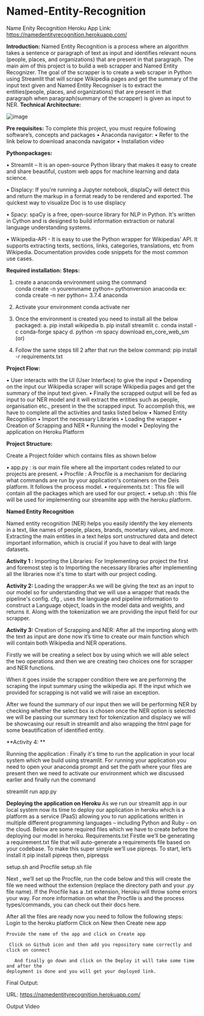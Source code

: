 # Named-Entity-Recognition

Name Enity Recognition Heroku App Link: https://namedentityrecognition.herokuapp.com/



**Introduction:**
Named Entity Recognition is a process where an algorithm takes a sentence or paragraph of text as input and identifies relevant nouns (people, places, and organizations) that are present in that paragraph.
 The main aim of this project is to build a web scrapper and Named Entity Recognizer. The goal of the scrapper is to create a web scraper in Python using Streamlit that will scrape Wikipedia pages and get the summary of the input text given and Named Entity Recogniser is to extract the entities(people, places, and organizations) that are present in that paragraph when paragraph(summary of the scrapper) is given as input to NER.
**Technical Architecture:**

![image](https://user-images.githubusercontent.com/62538952/110230525-92ef0980-7f37-11eb-8d68-c91466008002.png)


**Pre requisites:**
To complete this project, you must require following software’s,  concepts and packages
•	Anaconda navigator:
•	Refer to the link below to download anaconda navigator
•	Installation video

**Pythonpackages:**

•	Streamlit – It is an open-source Python library that makes it easy to create and share beautiful, custom web apps for machine learning and data science.


•	Displacy: If you're running a Jupyter notebook, displaCy will detect this and return the markup in a format ready to be rendered and exported. The quickest way to visualize Doc is to use displacy


•	Spacy: spaCy is a free, open-source library for NLP in Python. It's written in Cython and is designed to build information extraction or natural language understanding systems.



•	Wikipedia-API - It is easy to use the Python wrapper for Wikipedias’ API. It supports extracting texts, sections, links, categories, translations, etc from Wikipedia. Documentation provides code snippets for the most common use cases.


**Required installation:**
**Steps:**
1.	create a anaconda environment using the command  
conda create -n yourenvname python= pythonversion anaconda
ex: conda create -n ner python= 3.7.4 anaconda
 
2.	Activate your environment 
conda activate ner
 
3.	Once the environment is created you need to install all the below packaged:
a.	pip install wikipedia
b.	pip install streamlit
c.	conda install -c conda-forge spacy
d.	python -m spacy download en_core_web_sm
			(or)
1.	Follow the same steps till 2 after that run the below command:
pip install -r requirements.txt 

**Project Flow:**

•	User interacts with the UI (User Interface)  to give the input
•	Depending on the  input our Wikipedia scraper will scrape Wikipedia pages and get the summary of the input text given.
•	Finally the scrapped output will be fed as input to our NER model and it will extract the entities such as people, organisation etc., present in the the scrapped input.
To accomplish this, we have to complete all the activities and tasks listed below
•	Named Entity Recognition
•	Import the necessary Libraries
•	Loading the wrapper
•	Creation of Scrapping and NER
•	Running the model
•	Deploying the application on Heroku Platform

**Project Structure:**

Create a Project folder which contains files as shown below
 
•	app.py : is our main file where all the important codes related to our projects are present.
•	Procfile : A Procfile is a mechanism for declaring what commands are run by your application's containers on the Deis platform. It follows the process model.
•	requirements.txt : This file will contain all the packages  which are used for our project.
•	setup.sh : this file will be used for implementing our streamlite app with the heroku platform.


**Named Entity Recognition**


Named entity recognition (NER) helps you easily identify the key elements in a text, like names of people, places, brands, monetary values, and more. Extracting the main entities in a text helps sort unstructured data and detect important information, which is crucial if you have to deal with large datasets.


**Activity 1 :**
Importing the Libraries: For Implementing our project the first and foremost step is to Importing the necessary libraries
 after implementing all the libraries now it's time to start with our project coding.

**Activity 2:**
Loading the wrapper:As we will be giving the text as an input to our model so for understanding that we will use a wrapper that reads the pipeline's config. cfg , uses the language and pipeline information to construct a Language object, loads in the model data and weights, and returns it.
Along with the tokenization we are providing the input field for our scrapper.
 

**Activity 3:** 
Creation of Scrapping and NER: After all the importing along with the text as input are done now it’s time to create our main function which will contain both Wikipedia and NER operations.

Firstly we will be creating a select box by using which we will able select the two operations and then we are creating two choices one for scrapper and NER functions.

When it goes inside the scrapper condition there we are performing the scraping the input summary using the wikipedia api. If the input which we provided for scrapping is not valid we will raise an exception.

After we found the summary of our input then we will be performing NER by checking whether the select box is chosen  once the NER option is selected we will be passing our summary text for tokenization and displacy we will be showcasing our result in streamlit and also wrapping the html page for some beautification of identified entity.


**Activity 4: **

Running the application :
Finally it's time to run the application in your local system which we build using streamlit. For running your application you need to open your anaconda prompt and set the path where your files are present then we need to activate our environment which we discussed earlier and finally run the command

streamlit run app.py
 

**Deploying the application on Heroku**
As we run our streamlit app in our local system now its time to deploy our application in heroku which is a platform as a service (PaaS) allowing you to run applications written in multiple different programming languages – including Python and Ruby – on the cloud.
Below are some required files which we have to create before the deploying our model in heroku.
Requirements.txt
Firstle we’ll be generating a requirement.txt file that will auto-generate a requirements file based on your codebase. To make this super simple we’ll use pipreqs. To start, let’s install it
pip install pipreqs
then,
pipreqss

setup.sh and Procfile
setup.sh file
 
Next , we’ll set up the Procfile, run the code below and this will create the file we need without the extension (replace the directory path and your .py file name). If the Procfile has a .txt extension, Heroku will throw some errors your way.
For more information on what the Procfile is and the process types/commands, you can check out their docs here.
 
After all the files are ready now you need to follow the following steps:
Login to the heroku platform 
Click on New then Create new app
 
	Provide the name of the app and click on Create app
               
     Click on Github icon and then add you repository name correctly and click on connect
 
       And finally go down and click on the Deploy it will take some time and after the           
    deployment is done and you will get your deployed link.
 
Final Output:

URL: https://namedentityrecognition.herokuapp.com/

Output Video


